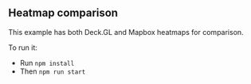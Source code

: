 ## Heatmap comparison

This example has both Deck.GL and Mapbox heatmaps for comparison.

To run it:

* Run `npm install`
* Then `npm run start`

